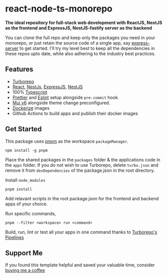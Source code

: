# react-node-ts-monorepo

**The ideal repository for full-stack web development with ReactJS, NextJS as the frontend and ExpressJS, NestJS-fastify server as the backend**

You can clone the full repo and keep only the packages you need in your monorepo, or just retain the source code of a single app, say [express-server](./apps/express-server/) to get started. I'll try my level best to keep all the dependencies in these repos upto date, while also adhering to the industry best practices.  

## Features

- [Turborepo](https://turborepo.org/)
- [React](https://reactjs.org/), [NestJs](https://nestjs.com/), [ExpressJS](https://expressjs.com/), [NestJS](https://nestjs.com/)
- 100% [Typescript](https://www.typescriptlang.org/)
- [Prettier](https://prettier.io/) and [Eslint](https://eslint.org/) setup alongside `pre-commit` hook.
- [Mui v6](https://mui.com/) alongside theme change preconfigured.
- [Dockerize](https://docs.docker.com/) images
- Github Actions to build apps and publish their docker images

## Get Started

This package uses [pnpm](https://pnpm.io/) as the workspace `packageManager`.

```
npm install -g pnpm
```

Place the shared packages in the `packages` folder & the applications code in the `apps` folder.
If you do not wish to use Turborepo, delete `turbo.json` and remove it from `devDependencies` of the package.json in the root directory.

Install `node_modules`

```
pnpm install
```

Add relavant scripts in the root package.json for the frontend and backend apps of your choice.

Run specific commands,
```
pnpm --filter <workspace> run <command>
```

Build, run, lint or test all your apps in one command thanks to [Turborepo's Pipelines](https://turborepo.org/docs/core-concepts/pipelines)

## Support Me

If you found this template helpful and saved your valuable time, consider [buying me a coffee](https://www.buymeacoffee.com/nish1896)
